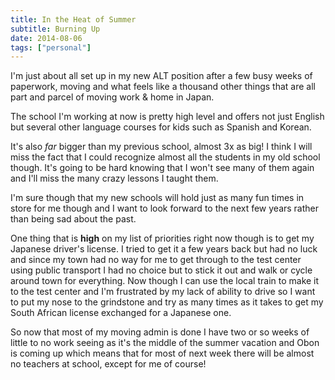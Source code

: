 ```yaml
---
title: In the Heat of Summer
subtitle: Burning Up
date: 2014-08-06
tags: ["personal"]
---
```

I'm just about all set up in my new ALT position after a few busy weeks of paperwork, moving and what feels like a thousand other things that are all part and parcel of moving work & home in Japan.

The school I'm working at now is pretty high level and offers not just English but several other language courses for kids such as Spanish and Korean.

It's also _far_ bigger than my previous school, almost 3x as big! I think I will miss the fact that I could recognize almost all the students in my old school though. It's going to be hard knowing that I won't see many of them again and I'll miss the many crazy lessons I taught them.

I'm sure though that my new schools will hold just as many fun times in store for me though and I want to look forward to the next few years rather than being sad about the past.

One thing that is **high** on my list of priorities right now though is to get my Japanese driver's license. I tried to get it a few years back but had no luck and since my town had no way for me to get through to the test center using public transport I had no choice but to stick it out and walk or cycle around town for everything. Now though I can use the local train to make it to the test center and I'm frustrated by my lack of ability to drive so I want to put my nose to the grindstone and try as many times as it takes to get my South African license exchanged for a Japanese one.

So now that most of my moving admin is done I have two or so weeks of little to no work seeing as it's the middle of the summer vacation and Obon is coming up which means that for most of next week there will be almost no teachers at school, except for me of course!